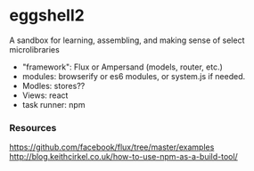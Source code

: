 eggshell2
=========

A sandbox for learning, assembling, and making sense of select microlibraries

- "framework": Flux or Ampersand (models, router, etc.)
- modules: browserify or es6 modules, or system.js if needed.
- Modles: stores??
- Views: react
- task runner: npm


### Resources

https://github.com/facebook/flux/tree/master/examples
http://blog.keithcirkel.co.uk/how-to-use-npm-as-a-build-tool/
